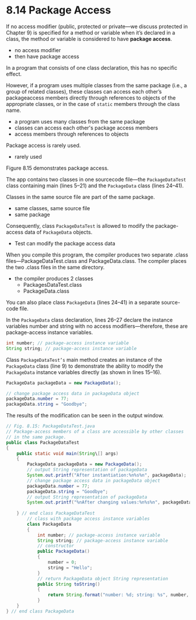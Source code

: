 # 8.14 Package Access
If no access modifier (public, protected or private—we discuss protected in
Chapter 9) is specified for a method or variable when it’s declared in a class, the method
or variable is considered to have **package access**. 

- no access modifier
- then have package access

In a program that consists of one class
declaration, this has no specific effect. 


However, if a program uses multiple classes from the
same package (i.e., a group of related classes), these classes can access each other’s packageaccess members directly through references to objects of the appropriate classes, or in the
case of `static` members through the class name. 

- a program uses many classes from the same package
- classes can access each other's package access members
- access members through references to objects 


Package access is rarely used.

- rarely used



Figure 8.15 demonstrates package access. 

The app contains two classes in one sourcecode file—the `PackageDataTest` class containing main (lines 5–21) and the `PackageData`
class (lines 24–41). 



Classes in the same source file are part of the same package. 

- same classes, same source file
- same package

Consequently, class `PackageDataTest` is allowed to modify the package-access data of `PackageData` objects. 

- Test can modify the package access data

When you compile this program, the compiler produces two separate .class
files—PackageDataTest.class and PackageData.class. The compiler places the two
.class files in the same directory. 

- the compiler produces 2 classes
  - PackagesDataTest.class
  - PackageData.class


You can also place class `PackageData` (lines 24–41) in
a separate source-code file.


In the `PackageData` class declaration, lines 26–27 declare the instance variables
number and string with no access modifiers—therefore, these are package-access instance
variables. 

```java
int number; // package-access instance variable
String string; // package-access instance variable
```


Class `PackageDataTest’s` main method creates an instance of the `PackageData`
class (line 9) to demonstrate the ability to modify the `PackageData` instance variables
directly (as shown in lines 15–16). 

```java
PackageData packageData = new PackageData();
```
```java
// change package access data in packageData object
packageData.number = 77;
packageData.string = "Goodbye";
```


The results of the modification can be seen in the
output window.


```java
// Fig. 8.15: PackageDataTest.java
// Package-access members of a class are accessible by other classes
// in the same package.
public class PackageDataTest
{
    public static void main(String\[] args)
    {
        PackageData packageData = new PackageData();
        // output String representation of packageData
        System.out.printf("After instantiation:%n%s%n", packageData);
        // change package access data in packageData object
        packageData.number = 77;
        packageData.string = "Goodbye";
        // output String representation of packageData
        System.out.printf("%nAfter changing values:%n%s%n", packageData);
        
    } // end class PackageDataTest
        // class with package access instance variables
        class PackageData
        {
            int number; // package-access instance variable
            String string; // package-access instance variable
            // constructor
            public PackageData()
            {
                number = 0;
                string = "Hello";
            }
            // return PackageData object String representation
            public String toString()
            {
                return String.format("number: %d; string: %s", number, string);
            }
    }
} // end class PackageData
```